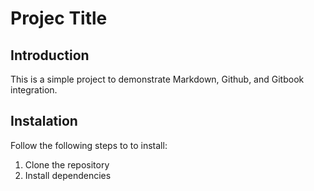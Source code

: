 # Projec Title

## Introduction

This is a simple project to demonstrate Markdown, Github, and Gitbook integration.

## Instalation

Follow the following steps to to install:

1. Clone the repository
2. Install dependencies
